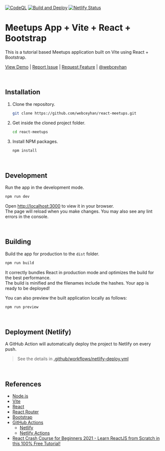 <!-- AUTOMATION BADGES -->

[![CodeQL](https://github.com/webceyhan/react-meetups/actions/workflows/codeql-analysis.yml/badge.svg)](https://github.com/webceyhan/react-meetups/actions/workflows/codeql-analysis.yml)
[![Build and Deploy](https://github.com/webceyhan/react-meetups/actions/workflows/netlify-deploy.yml/badge.svg)](https://github.com/webceyhan/react-meetups/actions/workflows/netlify-deploy.yml)
[![Netlify Status](https://api.netlify.com/api/v1/badges/e28e4e68-5bab-4837-9f4e-4550d48ef5b6/deploy-status)](https://app.netlify.com/sites/react-meetups-app/deploys)

<!-- HEADER ///////////////////////////////////////////////////////////// -->

# Meetups App + Vite + React + Bootstrap

This is a tutorial based Meetups application built on Vite using React + Bootstrap.

[View Demo](https://webceyhan-react-meetups.netlify.app) |
[Report Issue](https://github.com/webceyhan/react-meetups/issues) |
[Request Feature](https://github.com/webceyhan/react-meetups/pulls) |
[@webceyhan](https://twitter.com/webceyhan)

<br>
<!-- INSTALLATION //////////////////////////////////////////////////////// -->

## Installation

1. Clone the repository.
    ```sh
    git clone https://github.com/webceyhan/react-meetups.git
    ```
2. Get inside the cloned project folder.
    ```sh
    cd react-meetups
    ```
3. Install NPM packages.
    ```sh
    npm install
    ```

<br>
<!-- DEVELOPMENT ///////////////////////////////////////////////////////// -->

## Development

Run the app in the development mode.

```sh
npm run dev
```

Open [http://localhost:3000](http://localhost:3000) to view it in your browser.\
The page will reload when you make changes. You may also see any lint errors in the console.

<br>
<!-- BUILDING //////////////////////////////////////////////////////////// -->

## Building

Build the app for production to the `dist` folder.

```sh
npm run build
```

It correctly bundles React in production mode and optimizes the build for the best performance.\
The build is minified and the filenames include the hashes. Your app is ready to be deployed!

You can also preview the built application locally as follows:

```sh
npm run preview
```

<br>
<!-- DEPLOYMENT ////////////////////////////////////////////////////////// -->

## Deployment (Netlify)

A GitHub Action will automatically deploy the project to Netlify on every push.

> See the details in [.github/workflows/netlify-deploy.yml](./.github/workflows/netlify-deploy.yml)

<br>
<!-- REFERENCES ////////////////////////////////////////////////////////// -->

## References

-   [Node.js](https://nodejs.dev/)
-   [Vite](https://vitejs.dev/)
-   [React](https://reactjs.org/)
-   [React Router](https://reactrouter.com/)
-   [Bootstrap](https://getbootstrap.com/)
-   [GitHub Actions](https://docs.github.com/en/actions)
    -   [Netlify](https://www.netlify.com/)
    -   [Netlify Actions](https://github.com/nwtgck/actions-netlify)
-   [React Crash Course for Beginners 2021 - Learn ReactJS from Scratch in this 100% Free Tutorial!](https://www.youtube.com/watch?v=Dorf8i6lCuk&t=7190s)
